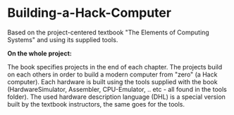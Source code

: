 # Building-a-Hack-Computer
Based on the project-centered textbook "The Elements of Computing Systems" and using its supplied tools.

__On the whole project:__

The book specifies projects in the end of each chapter. The projects build on each others in order to build a modern computer from "zero" (a Hack computer). Each hardware is built using the tools supplied with the book (HardwareSimulator, Assembler, CPU-Emulator, .. etc - all found in the tools folder). The used hardware description language (DHL) is a special version built by the textbook instructors, the same goes for the tools.
